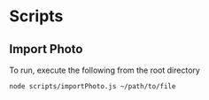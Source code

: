 # Scripts

## Import Photo

To run, execute the following from the root directory

```bash
node scripts/importPhoto.js ~/path/to/file
```
